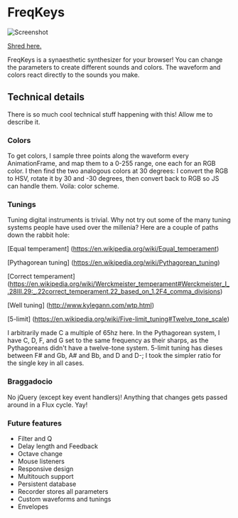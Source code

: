 # FreqKeys

![Screenshot](http://i.imgur.com/PMGHIaX.png)

[Shred here.](https://freqkeys.herokuapp.com/)

FreqKeys is a synaesthetic synthesizer for your browser! You can change the parameters to create different sounds and colors. The waveform and colors react directly to the sounds you make.

## Technical details

There is so much cool technical stuff happening with this! Allow me to describe it.

### Colors

To get colors, I sample three points along the waveform every AnimationFrame, and map them to a 0-255 range, one each for an RGB color. I then find the two analogous colors at 30 degrees: I convert the RGB to HSV, rotate it by 30 and -30 degrees, then convert back to RGB so JS can handle them. Voila: color scheme.

### Tunings

Tuning digital instruments is trivial. Why not try out some of the many tuning systems people have used over the millenia? Here are a couple of paths down the rabbit hole:

[Equal temperament] (https://en.wikipedia.org/wiki/Equal_temperament)

[Pythagorean tuning] (https://en.wikipedia.org/wiki/Pythagorean_tuning)

[Correct temperament] (https://en.wikipedia.org/wiki/Werckmeister_temperament#Werckmeister_I_.28III.29:_.22correct_temperament.22_based_on_1.2F4_comma_divisions)

[Well tuning] (http://www.kylegann.com/wtp.html)

[5-limit] (https://en.wikipedia.org/wiki/Five-limit_tuning#Twelve_tone_scale)

I arbitrarily made C a multiple of 65hz here. In the Pythagorean system, I have C, D, F, and G set to the same frequency as their sharps, as the Pythagoreans didn't have a twelve-tone system. 5-limit tuning has dieses between F# and Gb, A# and Bb, and D and D-; I took the simpler ratio for the single key in all cases.

### Braggadocio

No jQuery (except key event handlers)! Anything that changes gets passed around in a Flux cycle. Yay!

### Future features

+ Filter and Q
+ Delay length and Feedback
+ Octave change
+ Mouse listeners
+ Responsive design
+ Multitouch support
+ Persistent database
+ Recorder stores all parameters
+ Custom waveforms and tunings
+ Envelopes
